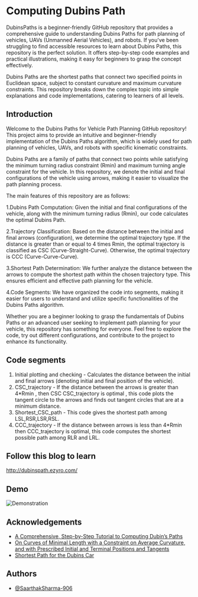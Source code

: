 
# Computing Dubins Path 

DubinsPaths is a beginner-friendly GitHub repository that provides a comprehensive guide to understanding Dubins Paths for path planning of vehicles, UAVs (Unmanned Aerial Vehicles), and robots. If you've been struggling to find accessible resources to learn about Dubins Paths, this repository is the perfect solution. It offers step-by-step code examples and practical illustrations, making it easy for beginners to grasp the concept effectively.

Dubins Paths are the shortest paths that connect two specified points in Euclidean space, subject to constant curvature and maximum curvature constraints. This repository breaks down the complex topic into simple explanations and code implementations, catering to learners of all levels.


## Introduction


Welcome to the Dubins Paths for Vehicle Path Planning GitHub repository! This project aims to provide an intuitive and beginner-friendly implementation of the Dubins Paths algorithm, which is widely used for path planning of vehicles, UAVs, and robots with specific kinematic constraints.

Dubins Paths are a family of paths that connect two points while satisfying the minimum turning radius constraint (Rmin) and maximum turning angle constraint for the vehicle. In this repository, we denote the initial and final configurations of the vehicle using arrows, making it easier to visualize the path planning process.

The main features of this repository are as follows:

1.Dubins Path Computation: Given the initial and final configurations of the vehicle, along with the minimum turning radius (Rmin), our code calculates the optimal Dubins Path.

2.Trajectory Classification: Based on the distance between the initial and final arrows (configuration), we determine the optimal trajectory type. If the distance is greater than or equal to 4 times Rmin, the optimal trajectory is classified as CSC (Curve-Straight-Curve). Otherwise, the optimal trajectory is CCC (Curve-Curve-Curve).

3.Shortest Path Determination: We further analyze the distance between the arrows to compute the shortest path within the chosen trajectory type. This ensures efficient and effective path planning for the vehicle.

4.Code Segments: We have organized the code into segments, making it easier for users to understand and utilize specific functionalities of the Dubins Paths algorithm.

Whether you are a beginner looking to grasp the fundamentals of Dubins Paths or an advanced user seeking to implement path planning for your vehicle, this repository has something for everyone. Feel free to explore the code, try out different configurations, and contribute to the project to enhance its functionality.
## Code segments

1. Initial plotting and checking - Calculates the distance between the initial and final arrows (denoting initial and final position of the vehicle).
2. CSC_trajectory - If the distance between the arrows is greater than 4*Rmin , then CSC CSC_trajectory is optimal , this code plots the tangent circle to the arrows and finds out tangent circles that are at a minimum distance.
3. Shortest_CSC_path - This code gives the shortest path among LSL,RSR,LSR,RSL.
4. CCC_trajectory - If the distance between arrows is less than 4*Rmin then CCC_trajectory is optimal, this code computes the shortest possible path among RLR and LRL. 

## Follow this blog to learn 
http://dubinspath.ezyro.com/
## Demo

![Demonstration](https://drive.google.com/drive/folders/12eNhMbuVeMaMMyHwrPnwck7WkA7E5r5l?zx=2th3iq11jctu)




## Acknowledgements

 - [A Comprehensive, Step-by-Step Tutorial to Computing Dubin’s Paths](https://gieseanw.wordpress.com/2012/10/21/a-comprehensive-step-by-step-tutorial-to-computing-dubins-paths/)
 - [On Curves of Minimal Length with a Constraint on Average Curvature, and with Prescribed Initial and Terminal Positions and Tangents](https://www.jstor.org/stable/2372560?casa_token=_rO95STAeiIAAAAA%3AY9Qd0bxru0j9X75mF6wxhJopMpoIqF6m3A0AT0Ja6EGnS0gMZK94YiUa_WTwXviu6f-Ul8tlADghroDjHzNpE5exDqjogmvimEdM-Z6D7QM3hnua6D0)
 - [Shortest Path for the Dubins Car](https://demonstrations.wolfram.com/ShortestPathForTheDubinsCar/)


## Authors

- [@SaarthakSharma-906](https://github.com/SaarthakSharma-906)



